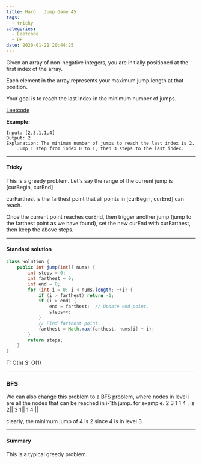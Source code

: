 ```yaml
---
title: Hard | Jump Game 45
tags:
  - tricky
categories:
  - Leetcode
  - DP
date: 2020-01-21 20:44:25
---
```


Given an array of non-negative integers, you are initially positioned at the first index of the array.

Each element in the array represents your maximum jump length at that position.

Your goal is to reach the last index in the minimum number of jumps.

[Leetcode](https://leetcode.com/problems/jump-game-ii/)

<!--more-->

**Example:**

```
Input: [2,3,1,1,4]
Output: 2
Explanation: The minimum number of jumps to reach the last index is 2.
    Jump 1 step from index 0 to 1, then 3 steps to the last index.
```

---

#### Tricky 

This is a greedy problem. Let's say the range of the current jump is [curBegin, curEnd]

curFarthest is the farthest point that all points in [curBegin, curEnd] can reach. 

Once the current point reaches curEnd, then trigger another jump (jump to the farthest point as we have found), set the new curEnd with curFarthest, then keep the above steps.

---

#### Standard solution  

```java
class Solution {
    public int jump(int[] nums) {
        int steps = 0;
        int farthest = 0;
        int end = 0;
        for (int i = 0; i < nums.length; ++i) {
            if (i > farthest) return -1;
            if (i > end) {
                end = farthest;  // Update end point.
                steps++;
            }
            // Find farthest point.
            farthest = Math.max(farthest, nums[i] + i);
        }
        return steps;
    }
}
```

T: O(n)				S: O(1)

---

### BFS

We can also change this problem to a BFS problem, where nodes in level i are all the nodes that can be reached in i-1th jump. for example. 2 3 1 1 4 , is
2||
3 1||
1 4 ||

clearly, the minimum jump of 4 is 2 since 4 is in level 3.

---

#### Summary 

This is a typical greedy problem.